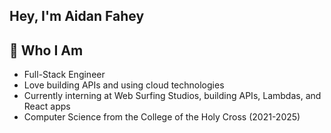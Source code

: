 ## Hey, I'm Aidan Fahey


## 🌱 Who I Am
- Full-Stack Engineer
- Love building APIs and using cloud technologies
- Currently interning at Web Surfing Studios, building APIs, Lambdas, and React apps
- Computer Science from the College of the Holy Cross (2021-2025)
<!--
**afahey03/afahey03** is a ✨ _special_ ✨ repository because its `README.md` (this file) appears on your GitHub profile.

Here are some ideas to get you started:

- 🔭 I’m currently working on ...
- 🌱 I’m currently learning ...
- 👯 I’m looking to collaborate on ...
- 🤔 I’m looking for help with ...
- 💬 Ask me about ...
- 📫 How to reach me: ...
- 😄 Pronouns: ...
- ⚡ Fun fact: ...
-->

